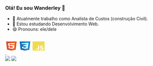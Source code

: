 ### Olá! Eu sou Wanderley 👋

- 🔭 Atualmente trabalho como Analista de Custos (construção Civil).
- 🌱 Estou estudando Desenvolvimento Web.
- 😄 Pronouns: ele/dele
<div style="display: inline_block"><br>
  <img align="center" alt="Wanderley-HTML" height="30" width="40" src="https://github.com/devicons/devicon/blob/master/icons/html5/html5-original.svg">
  <img align="center" alt="Wanderley-CSS" height="30" width="40" src="https://raw.githubusercontent.com/devicons/devicon/master/icons/css3/css3-original.svg">
  <img align="center" alt="Wanderley-Js" height="30" width="40" src="https://raw.githubusercontent.com/devicons/devicon/master/icons/javascript/javascript-plain.svg">
</div>
.

<div> 
  <a href = "mailto:wanderleybazan@gmail.com"><img src="https://img.shields.io/badge/-Gmail-%23333?style=for-the-badge&logo=gmail&logoColor=white" target="_blank"></a>
  <a href="https://www.linkedin.com/in/wanderleybazan" target="_blank"><img src="https://img.shields.io/badge/-LinkedIn-%230077B5?style=for-the-badge&logo=linkedin&logoColor=white" target="_blank"></a> 
</div>


